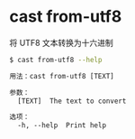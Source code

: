 # cast from-utf8

将 UTF8 文本转换为十六进制

```bash
$ cast from-utf8 --help
```

```txt
用法：cast from-utf8 [TEXT]

参数：
  [TEXT]  The text to convert

选项：
  -h, --help  Print help
```